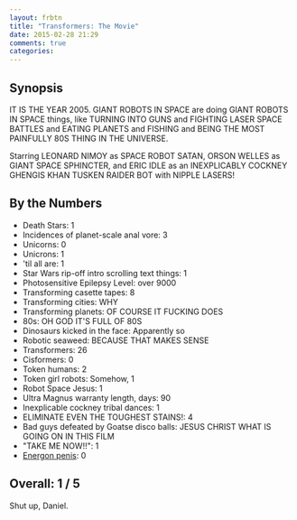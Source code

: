 ```yaml
---
layout: frbtn
title: "Transformers: The Movie"
date: 2015-02-28 21:29
comments: true
categories: 
---
```


## Synopsis

IT IS THE YEAR 2005. GIANT ROBOTS IN SPACE are doing GIANT ROBOTS IN SPACE things, like TURNING INTO GUNS and FIGHTING LASER SPACE BATTLES and EATING PLANETS and FISHING and BEING THE MOST PAINFULLY 80S THING IN THE UNIVERSE.

Starring LEONARD NIMOY as SPACE ROBOT SATAN, ORSON WELLES as GIANT SPACE SPHINCTER, and ERIC IDLE as an INEXPLICABLY COCKNEY GHENGIS KHAN TUSKEN RAIDER BOT with NIPPLE LASERS!

## By the Numbers

* Death Stars: 1
* Incidences of planet-scale anal vore: 3
* Unicorns: 0
* Unicrons: 1
* 'til all are: 1
* Star Wars rip-off intro scrolling text things: 1
* Photosensitive Epilepsy Level: over 9000
* Transforming casette tapes: 8
* Transforming cities: WHY
* Transforming planets: OF COURSE IT FUCKING DOES
* 80s: OH GOD IT'S FULL OF 80S
* Dinosaurs kicked in the face: Apparently so
* Robotic seaweed: BECAUSE THAT MAKES SENSE
* Transformers: 26
* Cisformers: 0
* Token humans: 2
* Token girl robots: Somehow, 1
* Robot Space Jesus: 1
* Ultra Magnus warranty length, days: 90
* Inexplicable cockney tribal dances: 1
* ELIMINATE EVEN THE TOUGHEST STAINS!: 4
* Bad guys defeated by Goatse disco balls: JESUS CHRIST WHAT IS GOING ON IN THIS FILM
* "TAKE ME NOW!!": 1
* [Energon penis](https://www.fanfiction.net/s/7791402/1/The-secrets-of-energon): 0

## Overall: 1 / 5

Shut up, Daniel.
